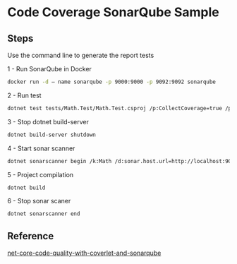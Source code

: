 # Code Coverage SonarQube Sample

## Steps

Use the command line to generate the report tests

1 - Run SonarQube in Docker
```bash
docker run -d — name sonarqube -p 9000:9000 -p 9092:9092 sonarqube
```
2 - Run test
```bash
dotnet test tests/Math.Test/Math.Test.csproj /p:CollectCoverage=true /p:CoverletOutputFormat=opencover
```
3 - Stop dotnet build-server
```bash
dotnet build-server shutdown
```
4 - Start sonar scanner
```bash
dotnet sonarscanner begin /k:Math /d:sonar.host.url=http://localhost:9000 /d:sonar.cs.opencover.reportsPaths="tests/Math.Test/coverage.opencover.xml" /d:sonar.coverage.exclusions="**Test*.cs"
```
5 - Project compilation
```bash
dotnet build
```
6 - Stop sonar scaner
```bash
dotnet sonarscanner end
```

## Reference
[net-core-code-quality-with-coverlet-and-sonarqube](https://medium.com/tribalscale/net-core-code-quality-with-coverlet-and-sonarqube-part-2-141617f83d6f)